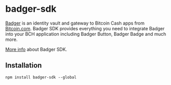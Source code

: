 # badger-sdk

[Badger](https://badger.bitcoin.com/) is an identity vault and gateway to Bitcoin Cash apps from [Bitcoin.com](https://www.bitcoin.com/). Badger SDK provides everything you need to integrate Badger into your BCH application including Badger Button, Badger Badge and much more.

[More info](https://developer.bitcoin.com/badger) about Badger SDK.

## Installation

```
npm install badger-sdk --global
```
